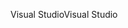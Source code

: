 <span data-ttu-id="bd932-101">Visual Studio</span><span class="sxs-lookup"><span data-stu-id="bd932-101">Visual Studio</span></span>